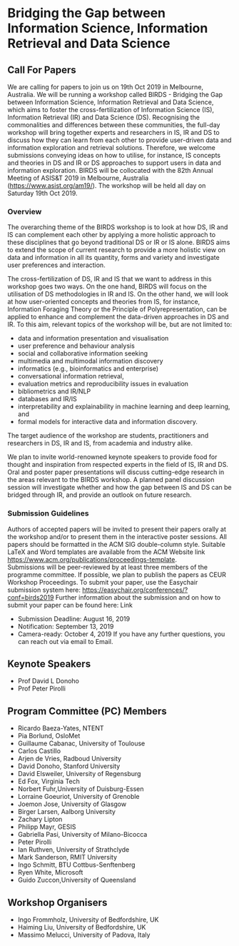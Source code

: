 # Bridging the Gap between Information Science, Information Retrieval and Data Science

## Call For Papers

We are calling for papers to join us on 19th Oct 2019 in Melbourne, Australia. We will be running a workshop called BIRDS - Bridging the Gap between Information Science, Information Retrieval and Data Science, which aims to foster the cross-fertilization of Information Science (IS), Information Retrieval (IR) and Data Science (DS). Recognising the commonalities and differences between these communities, the full-day workshop will bring together experts and researchers in IS, IR and DS to discuss how they can learn from each other to provide user-driven data and information exploration and retrieval solutions. Therefore, we welcome submissions conveying ideas on how to utilise, for instance, IS concepts and theories in DS and IR or DS approaches to support users in data and information exploration. BIRDS will be collocated with the 82th Annual Meeting of ASIS&T 2019 in Melbourne, Australia (https://www.asist.org/am19/). The workshop will be held all day on Saturday 19th Oct 2019.

### Overview

The overarching theme of the BIRDS workshop is to look at how DS, IR and IS can complement each other by applying a more holistic approach to these disciplines that go beyond traditional DS or IR or IS alone. BIRDS aims to extend the scope of current research to provide a more holistic view on data and information in all its quantity, forms and variety and investigate user preferences and interaction.

The cross-fertilization of DS, IR and IS that we want to address in this workshop goes two ways. On the one hand, BIRDS will focus on the utilisation of DS methodologies in IR and IS. On the other hand, we will look at how user-oriented concepts and theories from IS, for instance, Information Foraging Theory or the Principle of Polyrepresentation, can be applied to enhance and complement the data-driven approaches in DS and IR. To this aim, relevant topics of the workshop will be, but are not limited to:

- data and information presentation and visualisation
- user preference and behaviour analysis
- social and collaborative information seeking
- multimedia and multimodal information discovery
- informatics (e.g., bioinformatics and enterprise)
- conversational information retrieval,
- evaluation metrics and reproducibility issues in evaluation
- bibliometrics and IR/NLP
- databases and IR/IS
- interpretability and explainability in machine learning and deep learning, and
- formal models for interactive data and information discovery.

The target audience of the workshop are students, practitioners and researchers in DS, IR and IS, from academia and industry alike.

We plan to invite world-renowned keynote speakers to provide food for thought and inspiration from respected experts in the field of IS, IR and DS. Oral and poster paper presentations will discuss cutting-edge research in the areas relevant to the BIRDS workshop. A planned panel discussion session will investigate whether and how the gap between IS and DS can be bridged through IR, and provide an outlook on future research.

### Submission Guidelines

Authors of accepted papers will be invited to present their papers orally at the workshop and/or to present them in the interactive poster sessions.
All papers should be formatted in the ACM SIG double-column style.
Suitable LaTeX and Word templates are available from the ACM Website link https://www.acm.org/publications/proceedings-template.  
Submissions will be peer-reviewed by at least three members of the programme committee.
If possible, we plan to publish the papers as CEUR Workshop Proceedings.
To submit your paper, use the Easychair submission system here: https://easychair.org/conferences/?conf=birds2019
Further information about the submission and on how to submit your paper can be found here: Link
- Submission Deadline: August 16, 2019
- Notification: September 13, 2019
- Camera-ready: October 4, 2019
If you have any further questions, you can reach out via email to Email.

## Keynote Speakers

- Prof David L Donoho
- Prof Peter Pirolli

## Program Committee (PC) Members

- Ricardo Baeza-Yates, NTENT
- Pia Borlund, OsloMet
- Guillaume Cabanac, University of Toulouse     
- Carlos Castillo
- Arjen de Vries, Radboud University   
- David Donoho, Stanford University
- David Elsweiler, University of Regensburg            
- Ed Fox, Virginia Tech
- Norbert Fuhr,University of Duisburg-Essen   
- Lorraine Goeuriot, University of Grenoble
- Joemon Jose, University of Glasgow   
- Birger Larsen, Aalborg University  
- Zachary Lipton
- Philipp Mayr, GESIS  
- Gabriella Pasi, University of Milano-Bicocca
- Peter Pirolli         
- Ian Ruthven, University of Strathclyde
- Mark Sanderson, RMIT University            
- Ingo Schmitt, BTU Cottbus-Senftenberg  
- Ryen White, Microsoft   
- Guido Zuccon,University of Queensland

## Workshop Organisers

- Ingo Frommholz, University of Bedfordshire, UK
- Haiming Liu, University of Bedfordshire, UK
- Massimo Melucci, University of Padova, Italy
